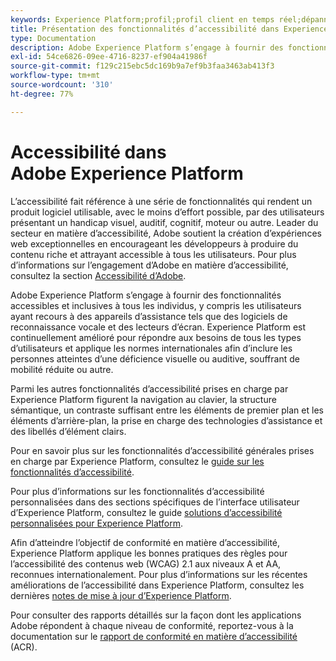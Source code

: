 ```yaml
---
keywords: Experience Platform;profil;profil client en temps réel;dépannage;API;profil unifié;Profil unifié;unifié;Profil;rtcp;graphiques XDM
title: Présentation des fonctionnalités d’accessibilité dans Experience Platform
type: Documentation
description: Adobe Experience Platform s’engage à fournir des fonctionnalités accessibles et inclusives à tous les individus.
exl-id: 54ce6826-09ee-4716-8237-ef904a41986f
source-git-commit: f129c215ebc5dc169b9a7ef9b3faa3463ab413f3
workflow-type: tm+mt
source-wordcount: '310'
ht-degree: 77%

---
```


# Accessibilité dans Adobe Experience Platform

L’accessibilité fait référence à une série de fonctionnalités qui rendent un produit logiciel utilisable, avec le moins d’effort possible, par des utilisateurs présentant un handicap visuel, auditif, cognitif, moteur ou autre. Leader du secteur en matière d’accessibilité, Adobe soutient la création d’expériences web exceptionnelles en encourageant les développeurs à produire du contenu riche et attrayant accessible à tous les utilisateurs. Pour plus d’informations sur l’engagement d’Adobe en matière d’accessibilité, consultez la section [Accessibilité d’Adobe](https://www.adobe.com/accessibility.html).

Adobe Experience Platform s’engage à fournir des fonctionnalités accessibles et inclusives à tous les individus, y compris les utilisateurs ayant recours à des appareils d’assistance tels que des logiciels de reconnaissance vocale et des lecteurs d’écran. Experience Platform est continuellement amélioré pour répondre aux besoins de tous les types d’utilisateurs et applique les normes internationales afin d’inclure les personnes atteintes d’une déficience visuelle ou auditive, souffrant de mobilité réduite ou autre.

Parmi les autres fonctionnalités d’accessibilité prises en charge par Experience Platform figurent la navigation au clavier, la structure sémantique, un contraste suffisant entre les éléments de premier plan et les éléments d’arrière-plan, la prise en charge des technologies d’assistance et des libellés d’élément clairs.

Pour en savoir plus sur les fonctionnalités d’accessibilité générales prises en charge par Experience Platform, consultez le [guide sur les fonctionnalités d’accessibilité](features.md).

Pour plus d’informations sur les fonctionnalités d’accessibilité personnalisées dans des sections spécifiques de l’interface utilisateur d’Experience Platform, consultez le guide [solutions d’accessibilité personnalisées pour Experience Platform](custom.md).

Afin d’atteindre l’objectif de conformité en matière d’accessibilité, Experience Platform applique les bonnes pratiques des règles pour l’accessibilité des contenus web (WCAG) 2.1 aux niveaux A et AA, reconnues internationalement. Pour plus d’informations sur les récentes améliorations de l’accessibilité dans Experience Platform, consultez les dernières [notes de mise à jour d’Experience Platform](../release-notes/latest/latest.md).

Pour consulter des rapports détaillés sur la façon dont les applications Adobe répondent à chaque niveau de conformité, reportez-vous à la documentation sur le [rapport de conformité en matière d’accessibilité](https://www.adobe.com/accessibility/compliance.html) (ACR).
